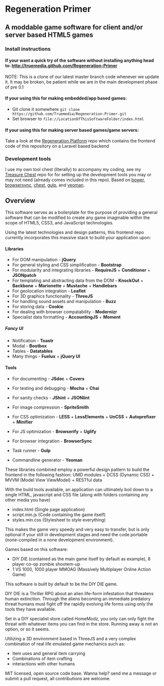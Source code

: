 # Regeneration Primer
## A moddable game software for client and/or server based HTML5 games

### Install instructions

#### If your want a quick try of the software without installing anything head to: http://truemedia.github.com/Regeneration-Primer
NOTE: This is a clone of our latest master branch code whenever we update it.
It may be broken, be patient while we are in the main development phase of pre 0.1

#### If your using this for making embedded/app based games:
* Git clone it somewhere `git clone https://github.com/Truemedia/Regeneration-Primer.git`
* Set browser to `file://LocationOfThisSoftwareFolder/index.html`

#### If your using this for making server based games/game servers:
Take a look at the [Regeneration Platform](https://github.com/Truemedia/Regeneration-Platform) repo which contains the frontend code of this repository on a Laravel based backend


### Development tools
I use my own tool chest (literally) to accompany my coding, see my [Treasure Chest](https://github.com/Truemedia/Treasure-Chest) repo for for setting up the development tools you may or may not need (already comes included in this repo). Based on [bower](http://bower.io/), [browsersync](http://www.browsersync.io/), [chest](http://chestjs.com/), [gulp](http://gulpjs.com/), and [yeoman](http://yeoman.io/).

## Overview

This software serves as a boilerplate  for the purpose of providing a general software that can be modified to create any game imaginable within the scope of HTML5, CSS3, and JavaScript technologies.

Using the latest technologies and design patterns, this frontend repo currently incorporates this massive stack to build your application upon:

#### Libraries
- For DOM manipulation - **jQuery**
- For general styling and CSS simplification - **Bootstrap**
- For modularity and integrating libraries - **RequireJS** + **Conditioner** + **JSONpatch**
- For templating and abstracting data from the DOM - **KnockOut** + **Backbone** + **Marionette** + **Mustache** + **Handlebars**
- For geolocation integration - **Leaflet**
- For 3D graphics functionality - **ThreeJS**
- For handling sound assets and manipulation - **Buzz**
- For storing data - **Cookie**
- For dealing with browser compatability - **Modernizr**
- Specialist data formatting - **AccountingJS** + **Moment**

##### Fancy UI
- Notification - **Toastr**
- Modal - **Bootbox**
- Tables - **Datatables**
- Many things - **Fuelux** + **jQuery UI**

#### Tools
- For documenting - **JSdoc** + **Covers**
- For testing and debugging - **Mocha** + **Chai**
- For sanity checks - **JShint** + **JSONlint**
- For image compression - **SpriteSmith**
- For CSS optimization - **LESS** + **LessElements** + **UnCSS** + **Autoprefixer** + **Minifier**
- For JS optimization - **Browserify** + **Uglify**
- For browser integration - **BrowserSync**

- Task runner - **Gulp**
- Commandline generator - **Yeoman**

These libraries combined employ a powerful design pattern to build the frontend in the following fashion:
UMD modules + DCSS (Dynamic CSS) + MVVM (Model View ViewModel) + RESTful data

With the build tools available, an application can ultimately boil down to a single HTML, javascript and CSS file (along with folders containing any other media you have)

- index.html (Single page application)
- script.min.js (Code containing the game itself)
- styles.min.css (Stylesheet to style everything)

This makes the game very speedy and very easy to transfer, but is only optional if your still in development stages and need the code portable (none-compiled in a none development environment).

Games based on this software:
- DIY DIE (contained as the main game itself by default as example), 8 player co-op zombie shootem-up
- 1 VS 1000, 1000 player MMOAG (Massively Multiplayer Online Action Game)

This software is built by default to be the DIY DIE game.

DIY DIE is a Thriller RPG about an alien life-form infestation that threatens human extinction. Through the aliens becoming an immediate predatory threat humans must fight off the rapidly evolving life forms using only the tools they have available.

Set in a DIY specialist store called HomeModz, you only can only fight the threat with whatever items you can find in the store. Running away is not an option, or so it seems. 

Utilizing a 3D environment based in ThreeJS and a very complex combination of real life emulated game mechanics such as:
- Item uses and general item carrying
- Combinations of item crafting
- interactions with other humans

MIT licensed, open source code base. Wanna help? send me a message or submit a pull request, all contributions are welcome.